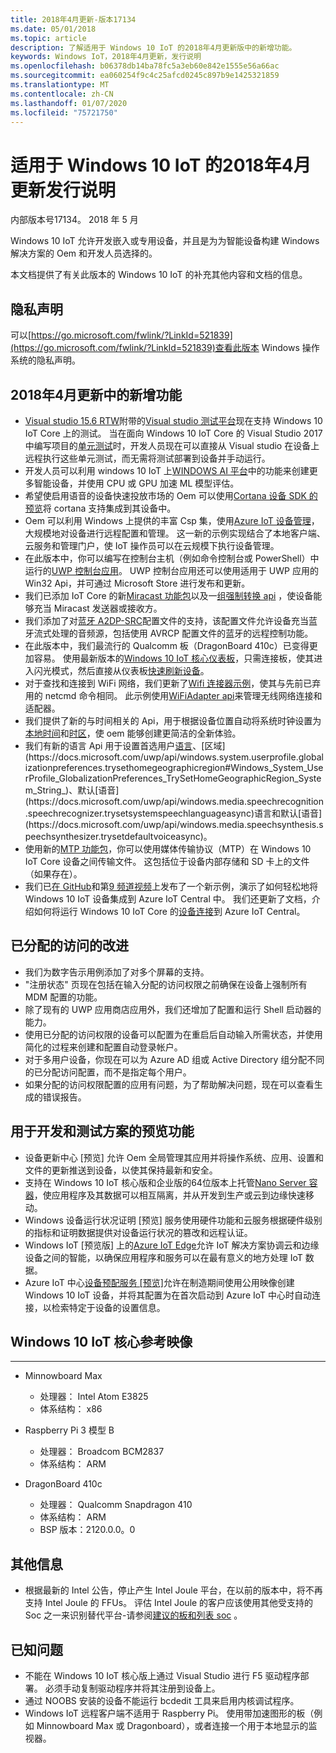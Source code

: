 ```yaml
---
title: 2018年4月更新-版本17134
ms.date: 05/01/2018
ms.topic: article
description: 了解适用于 Windows 10 IoT 的2018年4月更新版中的新增功能。
keywords: Windows IoT，2018年4月更新，发行说明
ms.openlocfilehash: b06378db14ba78fc5a3eb60e842e1555e56a66ac
ms.sourcegitcommit: ea060254f9c4c25afcd0245c897b9e1425321859
ms.translationtype: MT
ms.contentlocale: zh-CN
ms.lasthandoff: 01/07/2020
ms.locfileid: "75721750"
---
```

# <a name="april-2018-update-release-notes-for-windows-10-iot"></a>适用于 Windows 10 IoT 的2018年4月更新发行说明
内部版本号17134。 2018 年 5 月

Windows 10 IoT 允许开发嵌入或专用设备，并且是为为智能设备构建 Windows 解决方案的 Oem 和开发人员选择的。

本文档提供了有关此版本的 Windows 10 IoT 的补充其他内容和文档的信息。

## <a name="privacy-statement"></a>隐私声明

可以[https://go.microsoft.com/fwlink/?LinkId=521839](https://go.microsoft.com/fwlink/?LinkId=521839)查看此版本 Windows 操作系统的隐私声明。

## <a name="whats-new-in-april-2018-update"></a>2018年4月更新中的新增功能
* [Visual studio 15.6 RTW](https://docs.microsoft.com/visualstudio/releasenotes/vs2017-relnotes#Win10_IoT_Core_Testing_Support)附带的[Visual studio 测试平台](https://blogs.msdn.microsoft.com/devops/2017/02/12/evolving-the-visual-studio-test-platform-part-4-together-in-the-open/)现在支持 Windows 10 IoT Core 上的测试。 当在面向 Windows 10 IoT Core 的 Visual Studio 2017 中编写项目的[单元测试](https://blogs.msdn.microsoft.com/devops/2018/03/07/devops-for-iot-with-win10-iot-core-uwp-and-vsts/)时，开发人员现在可以直接从 Visual studio 在设备上远程执行这些单元测试，而无需将测试部署到设备并手动运行。
* 开发人员可以利用 windows 10 IoT 上[WINDOWS AI 平台](https://blogs.windows.com/buildingapps/2018/03/07/ai-platform-windows-developers/)中的功能来创建更多智能设备，并使用 CPU 或 GPU 加速 ML 模型评估。
* 希望使启用语音的设备快速投放市场的 Oem 可以使用[Cortana 设备 SDK 的预览](https://www.aka.ms/cortanadevices)将 cortana 支持集成到其设备中。
* Oem 可以利用 Windows 上提供的丰富 Csp 集，使用[Azure IoT 设备管理](https://github.com/ms-iot/iot-core-azure-dm-client)，大规模地对设备进行远程配置和管理。 这一新的示例实现结合了本地客户端、云服务和管理门户，使 IoT 操作员可以在云规模下执行设备管理。
* 在此版本中，你可以编写在控制台主机（例如命令控制台或 PowerShell）中运行的[UWP 控制台应用](https://docs.microsoft.com/windows/uwp/launch-resume/console-uwp)。 UWP 控制台应用还可以使用适用于 UWP 应用的 Win32 Api，并可通过 Microsoft Store 进行发布和更新。
* 我们已添加 IoT Core 的新[Miracast 功能包](https://docs.microsoft.com/windows/iot-core/connect-your-device/miracast)以及一[组强制转换 api](https://github.com/Microsoft/Windows-universal-samples/tree/master/Samples/BasicMediaCasting) ，使设备能够充当 Miracast 发送器或接收方。
* 我们添加了对[蓝牙 A2DP-SRC](https://docs.microsoft.com/windows/iot-core/connect-your-device/bluetooth)配置文件的支持，该配置文件允许设备充当蓝牙流式处理的音频源，包括使用 AVRCP 配置文件的蓝牙的远程控制功能。
* 在此版本中，我们最流行的 Qualcomm 板（DragonBoard 410c）已变得更加容易。 使用最新版本的[Windows 10 IoT 核心仪表板](https://docs.microsoft.com/windows/iot-core/connect-your-device/iotdashboard)，只需连接板，使其进入闪光模式，然后直接从仪表板[快速刷新设备](https://developer.microsoft.com/en-us/windows/iot/getstarted/prototype/setupdevice)。
* 对于查找和连接到 WiFi 网络，我们更新了[Wifi 连接器示例](https://github.com/Microsoft/Windows-iotcore-samples/blob/develop/Samples/WiFiConnector/CS)，使其与先前已弃用的 netcmd 命令相同。 此示例使用[WiFiAdapter api](https://docs.microsoft.com/uwp/api/Windows.Devices.WiFi.WiFiAdapter)来管理无线网络连接和适配器。
* 我们提供了新的与时间相关的 Api，用于根据设备位置自动将系统时钟设置为[本地时间](https://docs.microsoft.com/uwp/api/windows.system.datetimesettings.setsystemdatetime)和[时区](https://docs.microsoft.com/uwp/api/windows.system.timezonesettings.autoupdatetimezoneasync#Windows_System_TimeZoneSettings_AutoUpdateTimeZoneAsync_Windows_Foundation_TimeSpan_)，使 oem 能够创建更简洁的全新体验。
* 我们有新的语言 Api 用于设置首选用户[语言](https://docs.microsoft.com/uwp/api/windows.system.userprofile.globalizationpreferences.trysetlanguages#Windows_System_UserProfile_GlobalizationPreferences_TrySetLanguages_Windows_Foundation_Collections_IIterable_System_String__)、[区域](https://docs.microsoft.com/uwp/api/windows.system.userprofile.globalizationpreferences.trysethomegeographicregion#Windows_System_UserProfile_GlobalizationPreferences_TrySetHomeGeographicRegion_System_String_)、默认[语音](https://docs.microsoft.com/uwp/api/windows.media.speechrecognition.speechrecognizer.trysetsystemspeechlanguageasync)语言和默认[语音](https://docs.microsoft.com/uwp/api/windows.media.speechsynthesis.speechsynthesizer.trysetdefaultvoiceasync)。
* 使用新的[MTP 功能包](https://github.com/PawelWMS/windows-iotcore-docs/blob/MTP_Optional_Feature_Instructions/windows-iotcore/connect-your-device/MTP.md)，你可以使用媒体传输协议（MTP）在 Windows 10 IoT Core 设备之间传输文件。 这包括位于设备内部存储和 SD 卡上的文件（如果存在）。
* 我们已[在 GitHub](https://github.com/Microsoft/Windows-iotcore-samples/tree/develop/Samples/Azure/IoTHubClients)和第[9 频道视频](https://channel9.msdn.com/Shows/Internet-of-Things-Show/Connecting-Windows-IoT-Devices-To-IoT-Central)上发布了一个新示例，演示了如何轻松地将 Windows 10 IoT 设备集成到 Azure IoT Central 中。 我们还更新了文档，介绍如何将运行 Windows 10 IoT Core 的[设备连接](https://docs.microsoft.com/azure/iot-central/howto-connect-windowsiotcore)到 Azure IoT Central。

## <a name="improvements-in-assigned-access"></a>已分配的访问的改进
* 我们为数字告示用例添加了对多个屏幕的支持。
* "注册状态" 页现在包括在输入分配的访问权限之前确保在设备上强制所有 MDM 配置的功能。
* 除了现有的 UWP 应用商店应用外，我们还增加了配置和运行 Shell 启动器的能力。
* 使用已分配的访问权限的设备可以配置为在重启后自动输入所需状态，并使用简化的过程来创建和配置自动登录帐户。
* 对于多用户设备，你现在可以为 Azure AD 组或 Active Directory 组分配不同的已分配访问配置，而不是指定每个用户。
* 如果分配的访问权限配置的应用有问题，为了帮助解决问题，现在可以查看生成的错误报告。

## <a name="features-in-preview-for-dev-and-test-scenarios"></a>用于开发和测试方案的预览功能
* 设备更新中心 [预览] 允许 Oem 全局管理其应用并将操作系统、应用、设置和文件的更新推送到设备，以使其保持最新和安全。
* 支持在 Windows 10 IoT 核心版和企业版的64位版本上托管[Nano Server 容器](https://docs.microsoft.com/virtualization/windowscontainers/about/index)，使应用程序及其数据可以相互隔离，并从开发到生产或云到边缘快速移动。
* Windows 设备运行状况证明 [预览] 服务使用硬件功能和云服务根据硬件级别的指标和证明数据提供对设备运行状况的篡改和远程认证。
* Windows IoT [预览版] 上的[Azure IoT Edge](https://azure.microsoft.com/campaigns/iot-edge/)允许 IoT 解决方案协调云和边缘设备之间的智能，以确保应用程序和服务可以在最有意义的地方处理 IoT 数据。
* Azure IoT 中心[设备预配服务 [预览]](https://blogs.windows.com/buildingapps/2017/10/05/windows-10-iot-enables-complete-iot-lifecycle/)允许在制造期间使用公用映像创建 Windows 10 IoT 设备，并将其配置为在首次启动到 Azure IoT 中心时自动连接，以检索特定于设备的设置信息。

## <a name="windows-10-iot-core-reference-images"></a>Windows 10 IoT 核心参考映像
___ 
* Minnowboard Max
  * 处理器： Intel Atom E3825
  * 体系结构： x86

* Raspberry Pi 3 模型 B
  * 处理器： Broadcom BCM2837
  * 体系结构： ARM

* DragonBoard 410c
  * 处理器： Qualcomm Snapdragon 410
  * 体系结构： ARM
  * BSP 版本：2120.0.0。0

## <a name="additional-information"></a>其他信息
* 根据最新的 Intel 公告，停止产生 Intel Joule 平台，在以前的版本中，将不再支持 Intel Joule 的 FFUs。 评估 Intel Joule 的客户应该使用其他受支持的 Soc 之一来识别替代平台-请参阅[建议的板和列表 soc](https://docs.microsoft.com/windows/iot-core/learn-about-hardware/suggestedboards) 。

## <a name="known-issues"></a>已知问题
* 不能在 Windows 10 IoT 核心版上通过 Visual Studio 进行 F5 驱动程序部署。 必须手动复制驱动程序并将其注册到设备上。
* 通过 NOOBS 安装的设备不能运行 bcdedit 工具来启用内核调试程序。
* Windows IoT 远程客户端不适用于 Raspberry Pi。 使用带加速图形的板（例如 Minnowboard Max 或 Dragonboard），或者连接一个用于本地显示的监视器。

